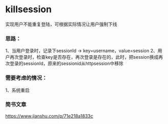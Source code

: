 # killsession
实现用户不能重复登陆，可根据实际情况让用户强制下线

### 思路：
1、当用户登录时，记录下sessionId → key=username，value=session
2、用户再次登录时，检查key是否存在，再次登录是存在的，此时，把session换成再次登录的sessionId，原来的sessionid从httpsession中移除
### 需要考虑的情况：
1、系统重启
### 简书文章
https://www.jianshu.com/p/71e218a1833c
